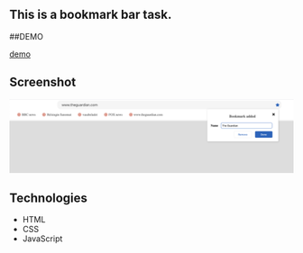 ## This is a bookmark bar task.

##DEMO

[demo](https://mostafain.github.com/SEIDAT_TASK/index.html)


## Screenshot

![screenshot](screenshot.png)


## Technologies

- HTML
- CSS
- JavaScript
